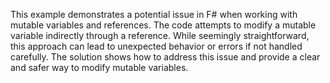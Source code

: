 This example demonstrates a potential issue in F# when working with mutable variables and references. The code attempts to modify a mutable variable indirectly through a reference. While seemingly straightforward, this approach can lead to unexpected behavior or errors if not handled carefully. The solution shows how to address this issue and provide a clear and safer way to modify mutable variables.